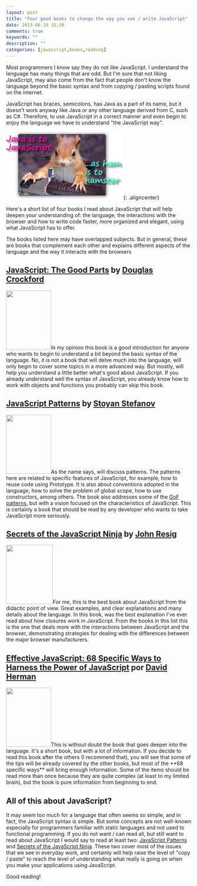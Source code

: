 ```yaml
---
layout: post
title: "Four good books to change the way you see / write JavaScript"
date: 2013-06-10 15:39
comments: true
keywords: ""
description: ""
categories: [javascript,books,reading]
---
```

Most programmers I know say they do not like JavaScript. I understand the language has many things that are odd. But I'm sure that not liking JavaScript, may also come from the fact that people don't know the language beyond the basic syntax and from copying / pasting scripts found on the internet.

JavaScript has braces, semicolons, has Java as a part of its name, but it doesn't work anyway like Java or any other language derived from C, such as C#. Therefore, to use JavaScript in a correct manner and even begin to enjoy the language we have to understand "the JavaScript way".

![Java and JavaScript](/images/2013/06/java-javascript-sm.png){: .aligncenter}

Here's a short list of four books I read about JavaScript that will help deepen your understanding of: the language, the interactions with the browser and how to write code faster, more organized and elegant, using what JavaScript has to offer.

The books listed here may have overlapped subjects. But in general, these are books that complement each other and explains different aspects of the language and the way it interacts with the browsers

## <a href="http://www.amazon.com/gp/product/0596517742/ref=as_li_ss_tl?ie=UTF8&amp;camp=1789&amp;creative=390957&amp;creativeASIN=0596517742&amp;linkCode=as2&amp;tag=tempcodi0f-20" target="_blank">JavaScript: The Good Parts</a> by <a href="http://www.crockford.com/" target="_blank">Douglas Crockford</a>

<div class="row-fluid">
<a href="http://www.amazon.com/gp/product/0596806752/ref=as_li_ss_il?ie=UTF8&amp;camp=1789&amp;creative=390957&amp;creativeASIN=0596806752&amp;linkCode=as2&amp;tag=tempcodi0f-20"><img class="alignleft" style="border: 0px;" src="http://ws.assoc-amazon.com/widgets/q?_encoding=UTF8&amp;ASIN=0596806752&amp;Format=_SL160_&amp;ID=AsinImage&amp;MarketPlace=US&amp;ServiceVersion=20070822&amp;WS=1&amp;tag=tempcodi0f-20" alt="" width="122" height="160" border="0"></a>In my opinion this book is a good introduction for anyone who wants to begin to understand a bit beyond the basic syntax of the language. No, it is not a book that will delve much into the language, will only begin to cover some topics in a more advanced way. But mostly, will help you understand a little better what's good about JavaScript. If you already understand well the syntax of JavaScript, you already know how to work with objects and functions you probably can skip this book.</div>

## <a href="http://www.amazon.com/gp/product/0596806752/ref=as_li_ss_tl?ie=UTF8&amp;camp=1789&amp;creative=390957&amp;creativeASIN=0596806752&amp;linkCode=as2&amp;tag=tempcodi0f-20" target="_blank">JavaScript Patterns</a> by <a href="http://www.phpied.com/" target="_blank">Stoyan Stefanov</a>

<div class="row-fluid"><a href="http://www.amazon.com/gp/product/0596806752/ref=as_li_ss_il?ie=UTF8&amp;camp=1789&amp;creative=390957&amp;creativeASIN=0596806752&amp;linkCode=as2&amp;tag=tempcodi0f-20"><img class="alignleft" style="border: 0px;" src="http://ws.assoc-amazon.com/widgets/q?_encoding=UTF8&amp;ASIN=0596806752&amp;Format=_SL160_&amp;ID=AsinImage&amp;MarketPlace=US&amp;ServiceVersion=20070822&amp;WS=1&amp;tag=tempcodi0f-20" alt="" width="122" height="160" border="0"></a>As the name says, will discuss patterns. The patterns here are related to specific features of JavaScript, for example, how to reuse code using Prototype. It is also about conventions adopted in the language, how to solve the problem of global scope, how to use constructors, among others. The book also addresses some of the <a href="https://en.wikipedia.org/wiki/Design_Patterns">GoF patterns</a>, but with a vision focused on the characteristics of JavaScript. This is certainly a book that should be read by any developer who wants to take JavaScript more seriously.</div>

## <a href="http://www.amazon.com/gp/product/193398869X/ref=as_li_ss_tl?ie=UTF8&amp;camp=1789&amp;creative=390957&amp;creativeASIN=193398869X&amp;linkCode=as2&amp;tag=tempcodi0f-20" target="_blank">Secrets of the JavaScript Ninja</a> by <a href="http://ejohn.org/" target="_blank">John Resig</a>

<div class="row-fluid"><a href="http://www.amazon.com/gp/product/193398869X/ref=as_li_ss_il?ie=UTF8&amp;camp=1789&amp;creative=390957&amp;creativeASIN=193398869X&amp;linkCode=as2&amp;tag=tempcodi0f-20"><img class="alignleft" style="border: 0px;" src="http://ws.assoc-amazon.com/widgets/q?_encoding=UTF8&amp;ASIN=193398869X&amp;Format=_SL160_&amp;ID=AsinImage&amp;MarketPlace=US&amp;ServiceVersion=20070822&amp;WS=1&amp;tag=tempcodi0f-20" alt="" width="127" height="160" border="0"></a>For me, this is the best book about JavaScript from the didactic point of view. Great examples, and clear explanations and many details about the language. In this book, was the best explanation I've ever read about how closures work in JavaScript. From the books in this list this is the one that deals more with the interactions between JavaScript and the browser, demonstrating strategies for dealing with the differences between the major browser manufacturers.</div>

## <a href="http://www.amazon.com/gp/product/0321812182/ref=as_li_ss_tl?ie=UTF8&amp;camp=1789&amp;creative=390957&amp;creativeASIN=0321812182&amp;linkCode=as2&amp;tag=tempcodi0f-20" target="_blank">Effective JavaScript: 68 Specific Ways to Harness the Power of JavaScript</a> por <a href="http://calculist.org/" target="_blank">David Herman</a>

<div class="row-fluid"><a href="http://www.amazon.com/gp/product/0321812182/ref=as_li_ss_il?ie=UTF8&amp;camp=1789&amp;creative=390957&amp;creativeASIN=0321812182&amp;linkCode=as2&amp;tag=tempcodi0f-20"><img class="alignleft" style="border: 0px;" src="http://ws.assoc-amazon.com/widgets/q?_encoding=UTF8&amp;ASIN=0321812182&amp;Format=_SL160_&amp;ID=AsinImage&amp;MarketPlace=US&amp;ServiceVersion=20070822&amp;WS=1&amp;tag=tempcodi0f-20" alt="" width="122" height="160" border="0"></a>This is without doubt the book that goes deeper into the language. It's a short book, but with a lot of information. If you decide to read this book after the others (I recommend that), you will see that some of the tips will be already covered by the other books, but most of the **68 specific ways** will bring enough information. Some of the items should be read more than once because they are quite complex (at least to my limited brain), but the book is pure information from beginning to end.</div>

## All of this about JavaScript?

It may seem too much for a language that often seems so simple, and in fact, the JavaScript syntax is simple. But some concepts are not well-known especially for programmers familiar with static languages and not used to functional programming. If you do not want / can read all, but still want to read about JavaScript I would say to read at least two: <a href="http://www.amazon.com/gp/product/0596806752/ref=as_li_ss_tl?ie=UTF8&amp;camp=1789&amp;creative=390957&amp;creativeASIN=0596806752&amp;linkCode=as2&amp;tag=tempcodi0f-20" target="_blank">JavaScript Patterns</a> and <a href="http://www.amazon.com/gp/product/193398869X/ref=as_li_ss_tl?ie=UTF8&amp;camp=1789&amp;creative=390957&amp;creativeASIN=193398869X&amp;linkCode=as2&amp;tag=tempcodi0f-20" target="_blank">Secrets of the JavaScript Ninja</a>. These two cover most of the issues that we see in everyday work, and certainly will help raise the level of "copy / paste" to reach the level of understanding what really is going on when you make your applications using JavaScript.

Good reading!
